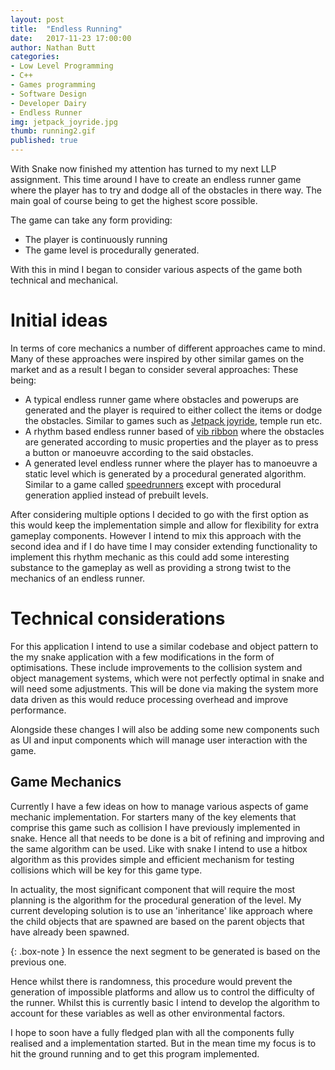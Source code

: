 ```yaml
---
layout: post
title:  "Endless Running"
date:   2017-11-23 17:00:00
author: Nathan Butt
categories:
- Low Level Programming
- C++
- Games programming
- Software Design
- Developer Dairy
- Endless Runner
img: jetpack_joyride.jpg
thumb: running2.gif
published: true
---
```


With Snake now finished my attention has turned to my next LLP assignment.
This time around I have to create an endless runner game where the player has to try and dodge all of the obstacles in there way. The main goal of course being to get the highest score possible.

The game can take any form providing:
- The player is continuously running
- The game level is procedurally generated.

With this in mind I began to consider various aspects of the game both technical and mechanical.

<!--more-->

# Initial ideas
In terms of core mechanics a number of different approaches came to mind. Many of these approaches were inspired by other similar games on the market and as a result I began to consider several approaches:
These being:
- A typical endless runner game where obstacles and powerups are generated and the player is required to either collect the items or dodge the obstacles. Similar to games such as [Jetpack joyride](https://youtu.be/OBWtXm1_a6U?t=51s), temple run etc.
- A rhythm based endless runner based of [vib ribbon](https://youtu.be/agr2CaQWUyY?t=28s) where the obstacles are generated according to music properties and the player as to press a button or manoeuvre according to the said obstacles.
- A generated level endless runner where the player has to manoeuvre a static level which is generated by a procedural generated algorithm. Similar to a game called [speedrunners](https://www.youtube.com/watch?v=_Di8gECOHcE) except with procedural generation applied instead of prebuilt levels.

After considering multiple options I decided to go with the first option as this would keep the implementation simple and allow for flexibility for extra gameplay components. However I intend to mix this approach with the second idea and if I do have time I may consider extending functionality to implement this rhythm mechanic as this could add some interesting substance to the gameplay as well as providing a strong twist to the mechanics of an endless runner.

# Technical considerations
For this application I intend to use a similar codebase and object pattern to the my snake application with a few modifications in the form of optimisations. These include improvements to the collision system and object management systems, which were not perfectly optimal in snake and will need some adjustments. This will be done via making the system more data driven as this would reduce processing overhead and improve performance.

Alongside these changes I will also be adding some new components such as UI and input components which will manage user interaction with the game.

## Game Mechanics
Currently I have a few ideas on how to manage various aspects of game mechanic implementation. For starters many of the key elements that comprise this game such as collision I have previously implemented in snake. Hence all that needs to be done is a bit of refining and improving and the same algorithm can be used. Like with snake I intend to use a hitbox algorithm as this provides simple and efficient mechanism for testing collisions which will be key for this game type.

In actuality, the most significant component that will require the most planning is the algorithm for the procedural generation of the level. My current developing solution is to use an 'inheritance' like approach where the child objects that are spawned are based on the parent objects that have already been spawned.

{: .box-note }
In essence the next segment to be generated is based on the previous one.

Hence whilst there is randomness, this procedure would prevent the generation of impossible platforms and allow us to control the difficulty of the runner. Whilst this is currently basic I intend to develop the algorithm to account for these variables as well as other environmental factors.

I hope to soon have a fully fledged plan with all the components fully realised and a implementation started. But in the mean time my focus is to hit the ground running and to get this program implemented.
